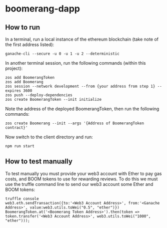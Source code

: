 # boomerang-dapp


## How to run

In a terminal, run a local instance of the ethereum blockchain (take note of the first address listed): 

`ganache-cli --secure -u 0 -u 1 -u 2 --deterministic`



In another terminal session, run the following commands (within this project):

```
zos add BoomerangToken
zos add Boomerang
zos session --network development --from {your address from step 1} --expires 3600
zos push --deploy-dependencies
zos create BoomerangToken --init initialize
```
Note the address of the deployed BoomerangToken, then run the following commands:
```
zos create Boomerang --init --args '{Address of BoomerangToken contract}'
```
Now switch to the client directory and run:
```
npm run start
```

## How to test manually
To test manually you must provide your web3 account with Ether to pay gas costs, and BOOM tokens to use for rewarding reviews. To do this we must use the truffle command line to send our web3 account some Ether and BOOM tokens:
```
truffle console
web3.eth.sendTransaction({to:'<Web3 Account Address>', from:'<Ganache Address>', value:web3.utils.toWei("0.5", "ether")})
BoomerangToken.at('<Boomerang Token Address>').then(token => token.transfer('<Web3 Account Address>', web3.utils.toWei("1000", "ether")));
